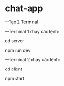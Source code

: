 # chat-app

--Tạo 2 Terminal

--Terminal 1 chạy các lệnh:

cd server

npm run dev

--Terminal 2 chạy các lệnh:

cd client

npm start
